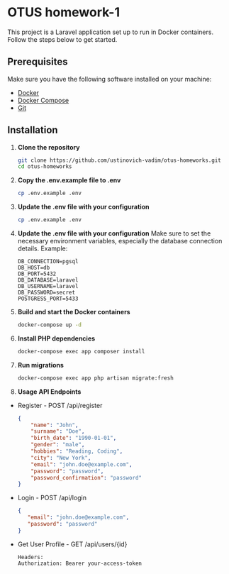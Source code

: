 # OTUS homework-1

This project is a Laravel application set up to run in Docker containers. Follow the steps below to get started.

## Prerequisites

Make sure you have the following software installed on your machine:

- [Docker](https://www.docker.com/)
- [Docker Compose](https://docs.docker.com/compose/)
- [Git](https://git-scm.com/)

## Installation

1. **Clone the repository**

   ```bash
   git clone https://github.com/ustinovich-vadim/otus-homeworks.git
   cd otus-homeworks

2. **Copy the .env.example file to .env**

    ```bash
   cp .env.example .env

3. **Update the .env file with your configuration**

    ```bash
   cp .env.example .env

4. **Update the .env file with your configuration**
   Make sure to set the necessary environment variables, especially the database connection details. Example:
    ```env
    DB_CONNECTION=pgsql
    DB_HOST=db
    DB_PORT=5432
    DB_DATABASE=laravel
    DB_USERNAME=laravel
    DB_PASSWORD=secret
    POSTGRESS_PORT=5433

5. **Build and start the Docker containers**
    ```bash
    docker-compose up -d
6. **Install PHP dependencies**
    ```bash
    docker-compose exec app composer install
7. **Run migrations**
    ```bash
    docker-compose exec app php artisan migrate:fresh

8. **Usage API Endpoints**

- Register - POST /api/register
  ```json
  {
      "name": "John",
      "surname": "Doe",
      "birth_date": "1990-01-01",
      "gender": "male",
      "hobbies": "Reading, Coding",
      "city": "New York",
      "email": "john.doe@example.com",
      "password": "password",
      "password_confirmation": "password"
  }

- Login - POST /api/login
   ```json
   {
      "email": "john.doe@example.com",
      "password": "password"
   }
- Get User Profile - GET /api/users/{id}
  ```http
  Headers: 
  Authorization: Bearer your-access-token
